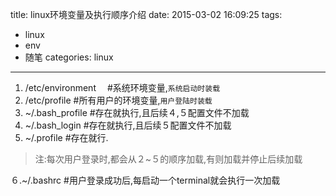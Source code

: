 title: linux环境变量及执行顺序介绍
date: 2015-03-02 16:09:25
tags:
 - linux
 - env
 - 随笔 
categories: linux
---
1. /etc/environment   　#系统环境变量,`系统启动时装载`
2. /etc/profile		#所有用户的环境变量,`用户登陆时装载`
3. ~/.bash_profile	#存在就执行,且后续４,５配置文件不加载
4. ~/.bash_login	#存在就执行,且后续５配置文件不加载
5. ~/.profile		#存在就行.
> 注:每次用户登录时,都会从２~５的顺序加载,有则加载并停止后续加载

<!-- more -->
６.~/.bashrc		#用户登录成功后,每启动一个terminal就会执行一次加载
